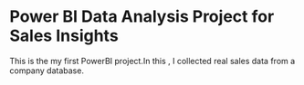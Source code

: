 # Power BI Data Analysis Project for Sales Insights
This is the my first PowerBI project.In this , I collected real sales data from a company database.

